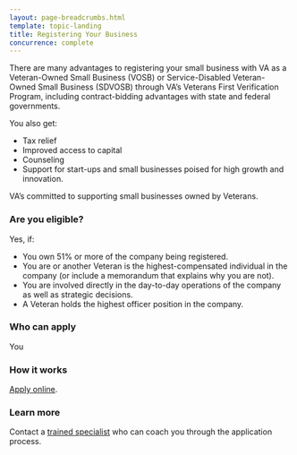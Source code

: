```yaml
---
layout: page-breadcrumbs.html
template: topic-landing
title: Registering Your Business
concurrence: complete
---
```


<div class="usa-font-lead">

There are many advantages to registering your small business with VA as a Veteran-Owned Small Business (VOSB) or Service-Disabled Veteran-Owned Small Business (SDVOSB) through VA’s Veterans First Verification Program, including contract-bidding advantages with state and federal governments.

</div>

You also get:

- Tax relief
- Improved access to capital
- Counseling
- Support for start-ups and small businesses poised for high growth and innovation.

VA’s committed to supporting small businesses owned by Veterans.

<div class="feature">

### Are you eligible?
Yes, if:

- You own 51% or more of the company being registered.
- You are or another Veteran is the highest-compensated individual in the company (or include a memorandum that explains why you are not).
- You are involved directly in the day-to-day operations of the company as well as strategic decisions.
- A Veteran holds the highest officer position in the company.

### Who can apply
You

</div>

### How it works
[Apply online](https://www.vip.vetbiz.gov/).

### Learn more
Contact a [trained specialist](http://www.va.gov/osdbu/verification/assistance/counselors.asp) who can coach you through the application process.
